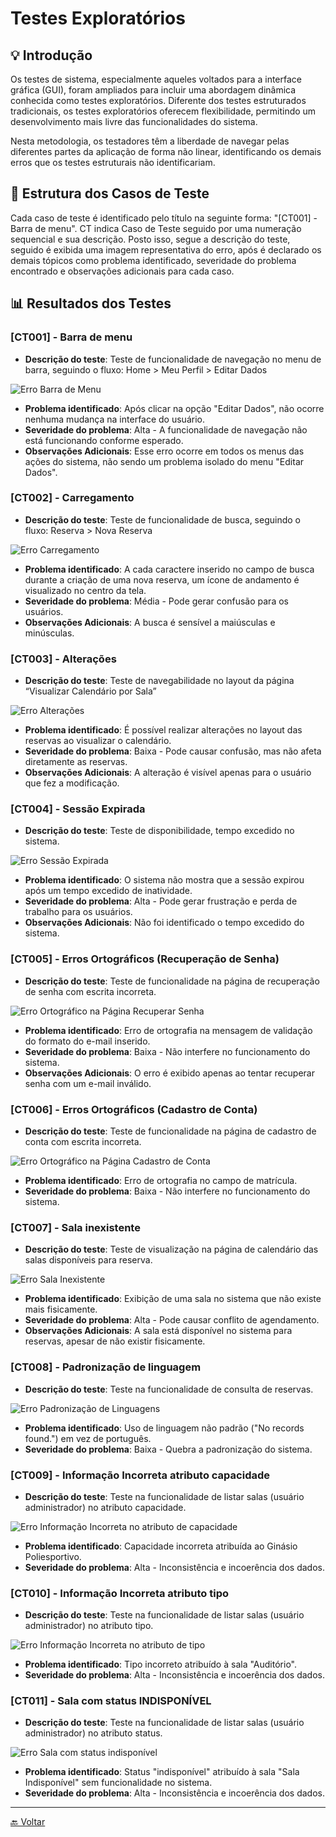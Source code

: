 # Testes Exploratórios

## 💡 Introdução
Os testes de sistema, especialmente aqueles voltados para a interface gráfica (GUI), foram ampliados para incluir uma abordagem dinâmica conhecida como testes exploratórios. Diferente dos testes estruturados tradicionais, os testes exploratórios oferecem flexibilidade, permitindo um desenvolvimento mais livre das funcionalidades do sistema.

Nesta metodologia, os testadores têm a liberdade de navegar pelas diferentes partes da aplicação de forma não linear, identificando os demais erros que os testes estruturais não identificariam.

## 🧩 Estrutura dos Casos de Teste

Cada caso de teste é identificado pelo título na seguinte forma: "[CT001] - Barra de menu". CT indica Caso de Teste seguido por uma numeração sequencial e sua descrição. Posto isso, segue a descrição do teste, seguido é exibida uma imagem representativa do erro, após é declarado os demais tópicos como problema identificado, severidade do problema encontrado e observações adicionais para cada caso.

## 📊 Resultados dos Testes

### [CT001] - Barra de menu
- **Descrição do teste**: Teste de funcionalidade de navegação no menu de barra, seguindo o fluxo: Home > Meu Perfil > Editar Dados

![Erro Barra de Menu](../imgs/[CT001]-Barra_menu.png)

- **Problema identificado**: Após clicar na opção "Editar Dados", não ocorre nenhuma mudança na interface do usuário.
- **Severidade do problema**: Alta - A funcionalidade de navegação não está funcionando conforme esperado.
- **Observações Adicionais**: Esse erro ocorre em todos os menus das ações do sistema, não sendo um problema isolado do menu "Editar Dados".

### [CT002] - Carregamento
- **Descrição do teste**: Teste de funcionalidade de busca, seguindo o fluxo: Reserva > Nova Reserva

![Erro Carregamento](../imgs/[CT002]-Carregamento.png)

- **Problema identificado**: A cada caractere inserido no campo de busca durante a criação de uma nova reserva, um ícone de andamento é visualizado no centro da tela.
- **Severidade do problema**: Média - Pode gerar confusão para os usuários.
- **Observações Adicionais**: A busca é sensível a maiúsculas e minúsculas.

### [CT003] - Alterações
- **Descrição do teste**: Teste de navegabilidade no layout da página “Visualizar Calendário por Sala”

![Erro Alterações](../imgs/[CT003]-Alteracoes.png)

- **Problema identificado**: É possível realizar alterações no layout das reservas ao visualizar o calendário.
- **Severidade do problema**: Baixa - Pode causar confusão, mas não afeta diretamente as reservas.
- **Observações Adicionais**: A alteração é visível apenas para o usuário que fez a modificação.

### [CT004] - Sessão Expirada
- **Descrição do teste**: Teste de disponibilidade, tempo excedido no sistema.

![Erro Sessão Expirada](../imgs/[CT004]-Sessao_Expirada.png)

- **Problema identificado**: O sistema não mostra que a sessão expirou após um tempo excedido de inatividade.
- **Severidade do problema**: Alta - Pode gerar frustração e perda de trabalho para os usuários.
- **Observações Adicionais**: Não foi identificado o tempo excedido do sistema.

### [CT005] - Erros Ortográficos (Recuperação de Senha)
- **Descrição do teste**: Teste de funcionalidade na página de recuperação de senha com escrita incorreta.

![Erro Ortográfico na Página Recuperar Senha](../imgs/[CT005]-Erro_Ortográfico.png)

- **Problema identificado**: Erro de ortografia na mensagem de validação do formato do e-mail inserido.
- **Severidade do problema**: Baixa - Não interfere no funcionamento do sistema.
- **Observações Adicionais**: O erro é exibido apenas ao tentar recuperar senha com um e-mail inválido.

### [CT006] - Erros Ortográficos (Cadastro de Conta)
- **Descrição do teste**: Teste de funcionalidade na página de cadastro de conta com escrita incorreta.

![Erro Ortográfico na Página Cadastro de Conta](../imgs/[CT006]-Erro_Ortográfico.png)

- **Problema identificado**: Erro de ortografia no campo de matrícula.
- **Severidade do problema**: Baixa - Não interfere no funcionamento do sistema.

### [CT007] - Sala inexistente
- **Descrição do teste**: Teste de visualização na página de calendário das salas disponíveis para reserva.

![Erro Sala Inexistente](../imgs/[CT007]-Sala_inexistente.png)

- **Problema identificado**: Exibição de uma sala no sistema que não existe mais fisicamente.
- **Severidade do problema**: Alta - Pode causar conflito de agendamento.
- **Observações Adicionais**: A sala está disponível no sistema para reservas, apesar de não existir fisicamente.

### [CT008] - Padronização de linguagem
- **Descrição do teste**: Teste na funcionalidade de consulta de reservas.

![Erro Padronização de Linguagens](../imgs/[CT008]-Padronizacao_de_linguagem.png)

- **Problema identificado**: Uso de linguagem não padrão ("No records found.") em vez de português.
- **Severidade do problema**: Baixa - Quebra a padronização do sistema.

### [CT009] - Informação Incorreta atributo capacidade
- **Descrição do teste**: Teste na funcionalidade de listar salas (usuário administrador) no atributo capacidade.

![Erro Informação Incorreta no atributo de capacidade](../imgs/[CT009]-Informacao_Incorreta_atributo_capacidade.png)

- **Problema identificado**: Capacidade incorreta atribuída ao Ginásio Poliesportivo.
- **Severidade do problema**: Alta - Inconsistência e incoerência dos dados.

### [CT010] - Informação Incorreta atributo tipo
- **Descrição do teste**: Teste na funcionalidade de listar salas (usuário administrador) no atributo tipo.

![Erro Informação Incorreta no atributo de tipo](../imgs/[CT010]-Informacao_Incorreta_atributo_tipo.png)

- **Problema identificado**: Tipo incorreto atribuído à sala "Auditório".
- **Severidade do problema**: Alta - Inconsistência e incoerência dos dados.

### [CT011] - Sala com status INDISPONÍVEL
- **Descrição do teste**: Teste na funcionalidade de listar salas (usuário administrador) no atributo status.

![Erro Sala com status indisponível](../imgs/[CT011]-Sala_%20Indisponivel.png)

- **Problema identificado**: Status "indisponível" atribuído à sala "Sala Indisponível" sem funcionalidade no sistema.
- **Severidade do problema**: Alta - Inconsistência e incoerência dos dados.

---
[🔙 Voltar](../tests/introducao.md/#️-roteiro-de-teste)